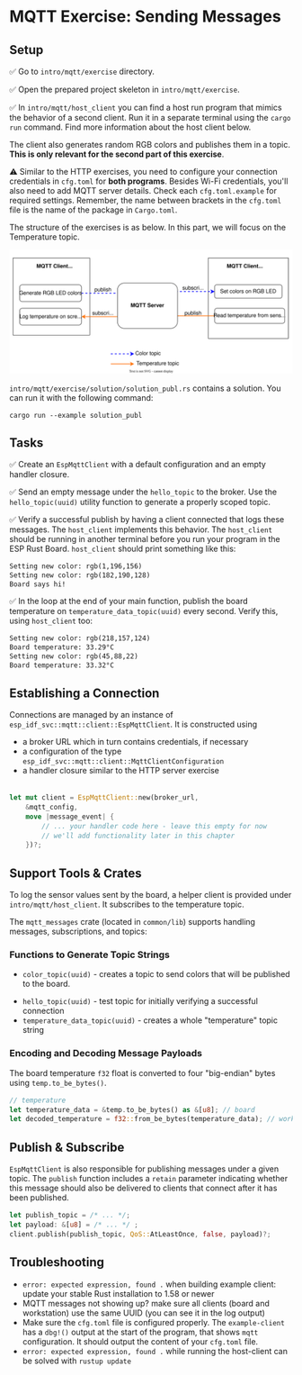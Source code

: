 # MQTT Exercise: Sending Messages

## Setup

✅ Go to `intro/mqtt/exercise` directory.

✅ Open the prepared project skeleton in `intro/mqtt/exercise`.

✅ In `intro/mqtt/host_client` you can find a host run program that mimics the behavior of a second client. Run it in a separate terminal using the `cargo run` command. Find more information about the host client below.

The client also generates random RGB colors and publishes them in a topic.
**This is only relevant for the second part of this exercise**.

⚠️ Similar to the HTTP exercises, you need to configure your connection credentials in `cfg.toml` for **both programs**. Besides Wi-Fi credentials, you'll also need to add MQTT server details. Check each `cfg.toml.example` for required settings. Remember, the name between brackets in the `cfg.toml` file is the name of the package in `Cargo.toml`.

The structure of the exercises is as below. In this part, we will focus on the Temperature topic.

![example_client_broker_board](./assets/mqtt_structure.svg)

`intro/mqtt/exercise/solution/solution_publ.rs` contains a solution. You can run it with the following command:

```console
cargo run --example solution_publ
```

## Tasks

✅ Create an `EspMqttClient` with a default configuration and an empty handler closure.

✅ Send an empty message under the `hello_topic` to the broker. Use the `hello_topic(uuid)` utility function to generate a properly scoped topic.

✅ Verify a successful publish by having a client connected that logs these messages. The `host_client` implements this behavior. The `host_client` should be running in another terminal
before you run your program in the ESP Rust Board. `host_client` should print something like this:
```console
Setting new color: rgb(1,196,156)
Setting new color: rgb(182,190,128)
Board says hi!
```

✅ In the loop at the end of your main function, publish the board temperature on `temperature_data_topic(uuid)` every second. Verify this, using `host_client` too:
```console
Setting new color: rgb(218,157,124)
Board temperature: 33.29°C
Setting new color: rgb(45,88,22)
Board temperature: 33.32°C
```

## Establishing a Connection

Connections are managed by an instance of `esp_idf_svc::mqtt::client::EspMqttClient`.
It is constructed using
- a broker URL which in turn contains credentials, if necessary
- a configuration of the type `esp_idf_svc::mqtt::client::MqttClientConfiguration`
- a handler closure similar to the HTTP server exercise

```rust

let mut client = EspMqttClient::new(broker_url,
    &mqtt_config,
    move |message_event| {
        // ... your handler code here - leave this empty for now
        // we'll add functionality later in this chapter
    })?;

```

## Support Tools & Crates

To log the sensor values sent by the board, a helper client is provided under `intro/mqtt/host_client`. It subscribes to the temperature topic.

The `mqtt_messages` crate (located in `common/lib`) supports handling messages, subscriptions, and topics:

### Functions to Generate Topic Strings
-  `color_topic(uuid)` - creates a topic to send colors that will be published to the board.
<!-- - `cmd_topic_fragment(uuid)` - creates the leading part of a "command" topic (the `a-uuid/command/` part in `a-uuid/command/board_led`) -->
- `hello_topic(uuid)` - test topic for initially verifying a successful connection
- `temperature_data_topic(uuid)` - creates a whole "temperature" topic string


### Encoding and Decoding Message Payloads

The board temperature `f32` float is converted to four "big-endian" bytes using `temp.to_be_bytes()`.

```rust
// temperature
let temperature_data = &temp.to_be_bytes() as &[u8]; // board
let decoded_temperature = f32::from_be_bytes(temperature_data); // workstation
```

## Publish & Subscribe

`EspMqttClient` is also responsible for publishing messages under a given topic.
The `publish` function includes a `retain` parameter indicating whether this message should also be delivered to clients that connect after it has been published.

```rust
let publish_topic = /* ... */;
let payload: &[u8] = /* ... */ ;
client.publish(publish_topic, QoS::AtLeastOnce, false, payload)?;
```

## Troubleshooting

- `error: expected expression, found .` when building example client: update your stable Rust installation to 1.58 or newer
- MQTT messages not showing up? make sure all clients (board and workstation) use the same UUID (you can see it in the log output)
- Make sure the `cfg.toml` file is configured properly. The `example-client` has a `dbg!()` output at the start of the program, that shows `mqtt` configuration. It should output the content of your `cfg.toml` file.
- `error: expected expression, found .` while running the host-client can be solved with `rustup update`
